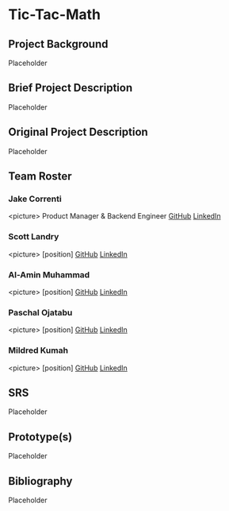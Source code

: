 # Tic-Tac-Math

## Project Background
Placeholder

## Brief Project Description
Placeholder

## Original Project Description
Placeholder

## Team Roster

### Jake Correnti
\<picture\>
Product Manager & Backend Engineer
[GitHub](https://www.github.com/jakecorrenti)
[LinkedIn](https://www.linkedin.com/in/jake-correnti-18a84a18b)

### Scott Landry
\<picture\>
[position]
[GitHub]()
[LinkedIn]()

### Al-Amin Muhammad
\<picture\>
[position]
[GitHub]()
[LinkedIn]()

### Paschal Ojatabu
\<picture\>
[position]
[GitHub]()
[LinkedIn]()

### Mildred Kumah
\<picture\>
[position]
[GitHub]()
[LinkedIn]()

## SRS 
Placeholder

## Prototype(s)
Placeholder

## Bibliography
Placeholder
